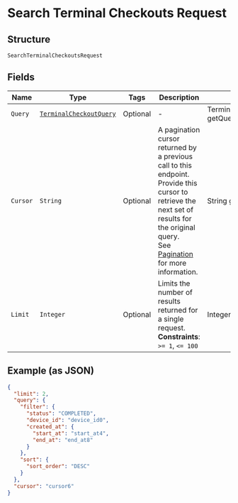 
# Search Terminal Checkouts Request

## Structure

`SearchTerminalCheckoutsRequest`

## Fields

| Name | Type | Tags | Description | Getter |
|  --- | --- | --- | --- | --- |
| `Query` | [`TerminalCheckoutQuery`](../../doc/models/terminal-checkout-query.md) | Optional | - | TerminalCheckoutQuery getQuery() |
| `Cursor` | `String` | Optional | A pagination cursor returned by a previous call to this endpoint.<br>Provide this cursor to retrieve the next set of results for the original query.<br>See [Pagination](https://developer.squareup.com/docs/build-basics/common-api-patterns/pagination) for more information. | String getCursor() |
| `Limit` | `Integer` | Optional | Limits the number of results returned for a single request.<br>**Constraints**: `>= 1`, `<= 100` | Integer getLimit() |

## Example (as JSON)

```json
{
  "limit": 2,
  "query": {
    "filter": {
      "status": "COMPLETED",
      "device_id": "device_id0",
      "created_at": {
        "start_at": "start_at4",
        "end_at": "end_at8"
      }
    },
    "sort": {
      "sort_order": "DESC"
    }
  },
  "cursor": "cursor6"
}
```

